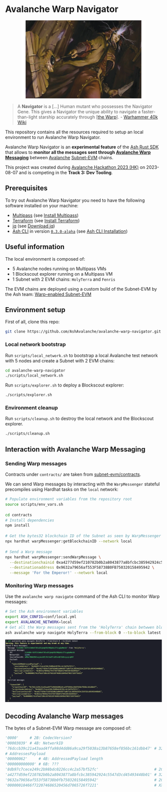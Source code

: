 # Avalanche Warp Navigator

<p align=center>
<img src="img/navigator.png">
</p>

> A **Navigator** is a \[...\] Human mutant who possesses the Navigator Gene. This gives a Navigator the unique ability to navigate a faster-than-light starship accurately through \[[the Warp](https://warhammer40k.fandom.com/wiki/Immaterium)\]. - [Warhammer 40k Wiki](https://warhammer40k.fandom.com/wiki/Navigator)

This repository contains all the resources required to setup an local environment to run Avalanche Warp Navigator.

Avalanche Warp Navigator is an **experimental feature** of the [Ash Rust SDK](https://github.com/AshAvalanche/ash-rs) that allows to **monitor all the messages sent through [Avalanche Warp Messaging](https://docs.avax.network/learn/avalanche/awm)** between [Avalanche](https://www.avax.network/) [Subnet-EVM](https://github.com/ava-labs/subnet-evm) chains.

This project was created during [Avalanche Hackathon 2023 (HK)](https://www.talentre.academy/hackathon/avalanche-hackathon) on 2023-08-07 and is competing in the **Track 3: Dev Tooling**.

## Prerequisites

To try out Avalanche Warp Navigator you need to have the following software installed on your machine:

- [Multipass](https://multipass.run/) (see [Install Multipass](https://multipass.run/install))
- [Terraform](https://www.terraform.io/) (see [Install Terraform](https://developer.hashicorp.com/terraform/tutorials/aws-get-started/install-cli))
- [jq](https://stedolan.github.io/jq/) (see [Download jq](https://stedolan.github.io/jq/download/))
- [Ash CLI](https://github.com/AshAvalanche/ash-rs/tree/main/crates/ash_cli) in version [`0.3.0-alpha`](https://github.com/AshAvalanche/ash-rs/releases/tag/v0.3.0-alpha) (see [Ash CLI Installation](https://ash.center/docs/toolkit/ash-cli/installation))

## Useful information

The local environment is composed of:

- 5 Avalanche nodes running on Multipass VMs
- 1 Blockscout explorer running on a Multipass VM
- 1 Subnet with 2 EVM chains: `HolyTerra` and `Fenris`

The EVM chains are deployed using a custom build of the Subnet-EVM by the Ash team: [Warp-enabled Subnet-EVM](https://github.com/AshAvalanche/subnet-evm/releases/tag/v0.666.0)

## Environment setup

First of all, clone this repo:

```bash
git clone https://github.com/AshAvalanche/avalanche-warp-navigator.git --recurse-submodules
```

### Local network bootstrap

Run `scripts/local_network.sh` to bootstrap a local Avalanche test network with 5 nodes and create a Subnet with 2 EVM chains:

```bash
cd avalanche-warp-navigator
./scripts/local_network.sh
```

Run `scripts/explorer.sh` to deploy a Blockscout explorer:

```bash
./scripts/explorer.sh
```

### Environment cleanup

Run `scripts/cleanup.sh` to destroy the local network and the Blockscout explorer.

```bash
./scripts/cleanup.sh
```

## Interaction with Avalanche Warp Messaging

### Sending Warp messages

Contracts under `contracts/` are taken from [subnet-evm/contracts](https://github.com/ava-labs/subnet-evm/tree/master/contracts).

We can send Warp messages by interacting with the `WarpMessenger` stateful precompiles using Hardhat tasks on the `local` network:

```bash
# Populate environment variables from the repository root
source scripts/env_vars.sh

cd contracts
# Install dependencies
npm install

# Get the bytes32 blockchain ID of the Subnet as seen by WarpMessenger
npx hardhat warpMessenger:getBlockchainID --network local

# Send a Warp message
npx hardhat warpMessenger:sendWarpMessage \
  --destinationchainid 0xa4277d59ef210782b0b2a8043877a8bfcbc385942924c5547d3cd45493448b01 \
  --destinationaddress 0x9632a79656af553F58738B0FB750320158495942 \
  --message 'For the Emperor!' --network local
```

### Monitoring Warp messages

Use the `avalanche warp navigate` command of the Ash CLI to monitor Warp messages:

```bash
# Set the Ash environment variables
export ASH_CONFIG=conf/local.yml
export AVALANCHE_NETWORK=local
# Get all the Warp messages sent from the 'HolyTerra' chain betwwen block 0 and the latest block
ash avalanche warp navigate HolyTerra --from-block 0 --to-block latest
```

![ash avalanche warp navigate](img/ash-avalanche-warp-navigate-command.png)

## Decoding Avalanche Warp messages

The bytes of a Subnet-EVM Warp message are composed of:

```python
'0000'     # 2B: CodecVersion?
'00003039' # 4B: NetworkID
'76dccb39c21a43aad4ffa98d4dd86a9ca29f5038a13b87658ef856bc161dbb47' # 32B: SourceChainID
# AddressesPayload
'00000062'     # 4B: AddressedPayload length
'000000000000' # 6B: ???
'8db97c7cece249c2b98bdc0226cc4c2a57bf52fc'                         # 20B: SourceAddress
'a4277d59ef210782b0b2a8043877a8bfcbc385942924c5547d3cd45493448b01' # 32B: DestinationChainID
'9632a79656af553f58738b0fb750320158495942'                         # 20B: DestinationAddress
'00000010466f722074686520456d7065726f7221'                         # XXB: Payload (ABI encoded)
```
